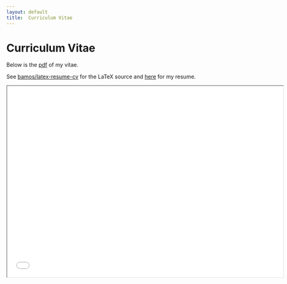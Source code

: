 ```yaml
---
layout: default
title:  Curriculum Vitae
---
```


# Curriculum Vitae

Below is the [pdf](../data/cv.pdf) of my vitae.

See [bamos/latex-resume-cv](https://github.com/bamos/latex-resume-cv)
for the LaTeX source and [here](../resume/) for my resume.

<iframe src='../data/cv.pdf' width="720px" height="500px">
  <p>Sorry, your browser doesn't have a PDF plugin.
  Please use the link above to download my vitae.</p>
</iframe>
